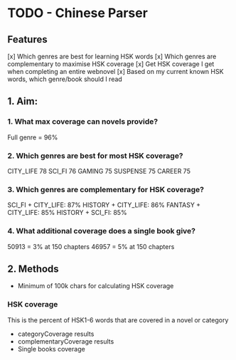 # TODO - Chinese Parser

## Features
[x] Which genres are best for learning HSK words
[x] Which genres are complementary to maximise HSK coverage
[x] Get HSK coverage I get when completing an entire webnovel
[x] Based on my current known HSK words, which genre/book should I read

## 1. Aim: 
### 1. What max coverage can novels provide?
Full genre = 96%

### 2. Which genres are best for most HSK coverage? 
CITY_LIFE	78
SCI_FI	76
GAMING	75
SUSPENSE	75
CAREER	75

### 3. Which genres are complementary for HSK coverage?
SCI_FI + CITY_LIFE: 87%
HISTORY + CITY_LIFE: 86%
FANTASY + CITY_LIFE: 85%
HISTORY + SCI_FI: 85%

### 4. What additional coverage does a single book give?
50913 = 3% at 150 chapters
46957 = 5% at 150 chapters

## 2. Methods
- Minimum of 100k chars for calculating HSK coverage

### HSK coverage
This is the percent of HSK1-6 words that are covered in a novel or category

- categoryCoverage results
- complementaryCoverage results <pair-wise categories>
- Single books coverage

